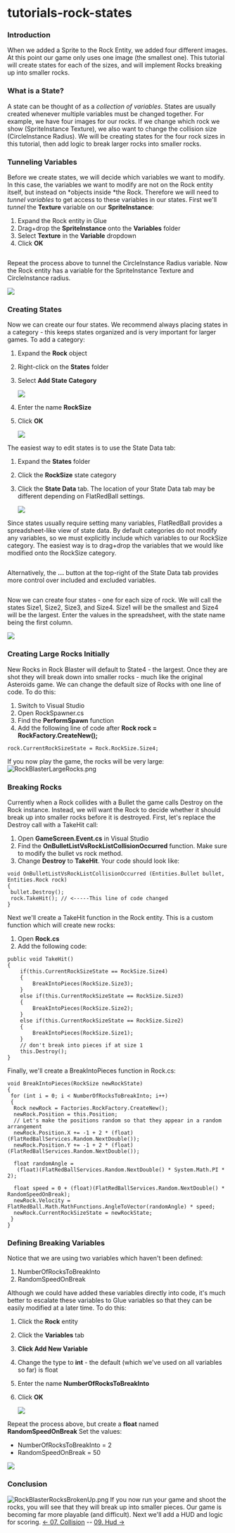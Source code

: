 # tutorials-rock-states

### Introduction

When we added a Sprite to the Rock Entity, we added four different images. At this point our game only uses one image (the smallest one). This tutorial will create states for each of the sizes, and will implement Rocks breaking up into smaller rocks.

### What is a State?

A state can be thought of as a _collection of variables_. States are usually created whenever multiple variables must be changed together. For example, we have four images for our rocks. If we change which rock we show (SpriteInstance Texture), we also want to change the collision size (CircleInstance Radius). We will be creating states for the four rock sizes in this tutorial, then add logic to break larger rocks into smaller rocks.

### Tunneling Variables

Before we create states, we will decide which variables we want to modify. In this case, the variables we want to modify are not on the Rock entity itself, but instead on \*objects inside \*the Rock. Therefore we will need to _tunnel variables_ to get access to these variables in our states. First we'll _tunnel_ the **Texture** variable on our **SpriteInstance**:

1. Expand the Rock entity in Glue
2. Drag+drop the **SpriteInstance** onto the **Variables** folder
3. Select **Texture** in the **Variable** dropdown
4. Click **OK**



<figure><img src="../../../media/2016-01-2021\_March\_13\_183314.gif" alt=""><figcaption></figcaption></figure>

 Repeat the process above to tunnel the CircleInstance Radius variable. Now the Rock entity has a variable for the SpriteInstance Texture and CircleInstance radius.

![](../../../media/2022-12-img\_63a05108d73ba.png)

### Creating States

Now we can create our four states. We recommend always placing states in a category - this keeps states organized and is very important for larger games. To add a category:

1. Expand the **Rock** object
2. Right-click on the **States** folder
3.  Select **Add State Category**

    ![](../../../media/2022-12-img\_63a04f702cd0f.png)
4. Enter the name **RockSize**
5.  Click **OK**

    ![](../../../media/2021-03-img\_604d64771ec9a.png)

The easiest way to edit states is to use the State Data tab:

1. Expand the **States** folder
2. Click the **RockSize** state category
3.  Click the **State Data** tab. The location of your State Data tab may be different depending on FlatRedBall settings.

    ![](../../../media/2022-12-img\_63a04fc267e72.png)

Since states usually require setting many variables, FlatRedBall provides a spreadsheet-like view of state data. By default categories do not modify any variables, so we must explicitly include which variables to our RockSize category. The easiest way is to drag+drop the variables that we would like modified onto the RockSize category. 

<figure><img src="../../../media/2016-01-19\_05-07-25.gif" alt=""><figcaption></figcaption></figure>

 Alternatively, the **...** button at the top-right of the State Data tab provides more control over included and excluded variables. 

<figure><img src="../../../media/2016-01-19\_05-08-48.gif" alt=""><figcaption></figcaption></figure>

 Now we can create four states - one for each size of rock. We will call the states Size1, Size2, Size3, and Size4. Size1 will be the smallest and Size4 will be the largest. Enter the values in the spreadsheet, with the state name being the first column.

![](../../../media/2021-03-img\_604d65dee8ee2.png)

### Creating Large Rocks Initially

New Rocks in Rock Blaster will default to State4 - the largest. Once they are shot they will break down into smaller rocks - much like the original Asteroids game. We can change the default size of Rocks with one line of code. To do this:

1. Switch to Visual Studio
2. Open RockSpawner.cs
3. Find the **PerformSpawn** function
4. Add the following line of code after **Rock rock = RockFactory.CreateNew();**

&#x20;

```
rock.CurrentRockSizeState = Rock.RockSize.Size4;
```

If you now play the game, the rocks will be very large: ![RockBlasterLargeRocks.png](../../../media/migrated\_media-RockBlasterLargeRocks.png)

### Breaking Rocks

Currently when a Rock collides with a Bullet the game calls Destroy on the Rock instance. Instead, we will want the Rock to decide whether it should break up into smaller rocks before it is destroyed. First, let's replace the Destroy call with a TakeHit call:

1. Open **GameScreen.Event.cs** in Visual Studio
2. Find the **OnBulletListVsRockListCollisionOccurred** function. Make sure to modify the bullet vs rock method.
3. Change **Destroy** to **TakeHit**. Your code should look like:

&#x20;

```
void OnBulletListVsRockListCollisionOccurred (Entities.Bullet bullet, Entities.Rock rock)
{
 bullet.Destroy();
 rock.TakeHit(); // <-----This line of code changed
}
```

Next we'll create a TakeHit function in the Rock entity. This is a custom function which will create new rocks:

1. Open **Rock.cs**
2. Add the following code:

&#x20;

```
public void TakeHit()
{
    if(this.CurrentRockSizeState == RockSize.Size4)
    {
        BreakIntoPieces(RockSize.Size3);
    }
    else if(this.CurrentRockSizeState == RockSize.Size3)
    {
        BreakIntoPieces(RockSize.Size2);
    }
    else if(this.CurrentRockSizeState == RockSize.Size2)
    {
        BreakIntoPieces(RockSize.Size1);
    }
    // don't break into pieces if at size 1
    this.Destroy();
}
```

Finally, we'll create a BreakIntoPieces function in Rock.cs:

```
void BreakIntoPieces(RockSize newRockState)
{
 for (int i = 0; i < NumberOfRocksToBreakInto; i++)
 {
  Rock newRock = Factories.RockFactory.CreateNew();
  newRock.Position = this.Position;
  // Let's make the positions random so that they appear in a random arrangement
  newRock.Position.X += -1 + 2 * (float)(FlatRedBallServices.Random.NextDouble());
  newRock.Position.Y += -1 + 2 * (float)(FlatRedBallServices.Random.NextDouble());

  float randomAngle =
   (float)(FlatRedBallServices.Random.NextDouble() * System.Math.PI * 2);

  float speed = 0 + (float)(FlatRedBallServices.Random.NextDouble() * RandomSpeedOnBreak);
  newRock.Velocity = FlatRedBall.Math.MathFunctions.AngleToVector(randomAngle) * speed;
  newRock.CurrentRockSizeState = newRockState;
 }
}
```

### Defining Breaking Variables

Notice that we are using two variables which haven't been defined:

1. NumberOfRocksToBreakInto
2. RandomSpeedOnBreak

Although we could have added these variables directly into code, it's much better to escalate these variables to Glue variables so that they can be easily modified at a later time. To do this:

1. Click the **Rock** entity
2. Click the **Variables** tab
3. **Click Add New Variable**
4. Change the type to **int** - the default (which we've used on all variables so far) is float
5. Enter the name **NumberOfRocksToBreakInto**
6.  Click **OK**

    ![](../../../media/2021-03-img\_604d75d07d61f.png)

Repeat the process above, but create a **float** named **RandomSpeedOnBreak** Set the values:

* NumberOfRocksToBreakInto = 2
* RandomSpeedOnBreak = 50

![](../../../media/2021-03-img\_604d76242ebc1.png)

### Conclusion

![RockBlasterRocksBrokenUp.png](../../../media/migrated\_media-RockBlasterRocksBrokenUp.png) If you now run your game and shoot the rocks, you will see that they will break up into smaller pieces. Our game is becoming far more playable (and difficult). Next we'll add a HUD and logic for scoring. [<- 07. Collision](tutorials-collision.md) -- [09. Hud ->](tutorials-hud.md)
